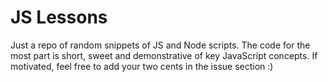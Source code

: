 # JS Lessons

Just a repo of random snippets of JS and Node scripts. The code for the most part is short, sweet and demonstrative of key JavaScript concepts. If motivated, feel free to add your two cents in the issue section :)
